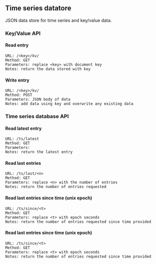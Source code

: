 ## Time series datatore

JSON data store for time series and key/value data.

### Key/Value API

#### Read entry

    URL: /<key>/kv/
    Method: GET
    Parameters: replace <key> with document key
    Notes: return the data stored with key
    
#### Write entry

    URL: /<key>/kv/
    Method: POST
    Parameters: JSON body of data
    Notes: add data using key and overwrite any existing data
    
### Time series database API

#### Read latest entry
    URL: /ts/latest
    Method: GET
    Parameters: 
    Notes: return the latest entry
    
#### Read last entries
    
    URL: /ts/last/<n>
    Method: GET
    Parameters: replace <n> with the number of entries
    Notes: return the number of entries requested
    
    
#### Read last entries since time (unix epoch)
    
    URL: /ts/since/<t>
    Method: GET
    Parameters: replace <t> with epoch seconds
    Notes: return the number of entries requested since time provided
    
#### Read last entries since time (unix epoch)
    
    URL: /ts/since/<t>
    Method: GET
    Parameters: replace <t> with epoch seconds
    Notes: return the number of entries requested since time provided
    